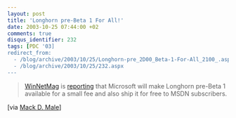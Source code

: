 ```yaml
---
layout: post
title: 'Longhorn pre-Beta 1 For All!'
date: 2003-10-25 07:44:00 +02
comments: true
disqus_identifier: 232
tags: [PDC '03]
redirect_from:
  - /blog/archive/2003/10/25/Longhorn-pre_2D00_Beta-1-For-All_2100_.aspx
  - /blog/archive/2003/10/25/232.aspx
---
```


> [WinNetMag](http://www.winnetmag.com/) is [reporting](http://www.winnetmag.com/Article/ArticleID/40618/40618.html) that Microsoft will make Longhorn pre-Beta 1 available for a small fee and also ship it for free to MSDN subscribers.

[via [Mack D. Male](http://longhornblogs.com/mastermaq/posts/595.aspx)]
